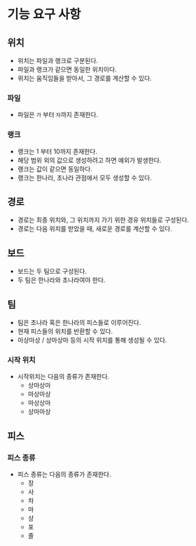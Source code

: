 # 기능 요구 사항

## 위치

- 위치는 파일과 랭크로 구분된다.
- 파일과 랭크가 같으면 동일한 위치이다.
- 위치는 움직임들을 받아서, 그 경로를 계산할 수 있다.

### 파일

- 파일은 `가` 부터 `자`까지 존재한다.

### 랭크

- 랭크는 1 부터 10까지 존재한다.
- 해당 범위 외의 값으로 생성하려고 하면 예외가 발생한다.
- 랭크는 값이 같으면 동일하다.
- 랭크는 한나라, 초나라 관점에서 모두 생성할 수 있다.

## 경로

- 경로는 최종 위치와, 그 위치까지 가기 위한 경유 위치들로 구성된다.
- 경로는 다음 위치를 받았을 때, 새로운 경로를 계산할 수 있다.

## 보드

- 보드는 두 팀으로 구성된다.
- 두 팀은 한나라와 초나라여야 한다.

## 팀

- 팀은 초나라 혹은 한나라의 피스들로 이루어진다.
- 현재 피스들의 위치를 반환할 수 있다.
- 마상마상 / 상마상마 등의 시작 위치를 통해 생성될 수 있다.

### 시작 위치

- 시작위치는 다음의 종류가 존재한다.
  - 상마상마
  - 마상마상
  - 마상상마
  - 상마마상

## 피스

### 피스 종류

- 피스 종류는 다음의 종류가 존재한다.
  - 장
  - 사
  - 차
  - 마
  - 상
  - 포
  - 졸

